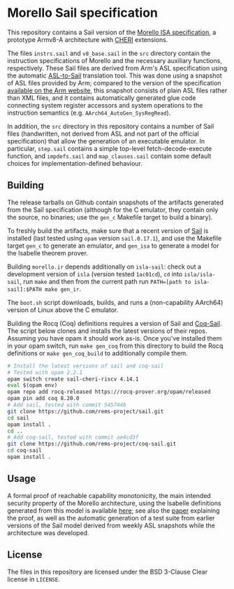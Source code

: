 # Morello Sail specification

This repository contains a Sail version of the [Morello ISA
specification][Morello], a prototype Armv8-A architecture with [CHERI][CHERI]
extensions.

The files `instrs.sail` and `v8_base.sail` in the `src` directory contain the
instruction specifications of Morello and the necessary auxiliary functions,
respectively.  These Sail files are derived from Arm's ASL specification using
the automatic [ASL-to-Sail][asl_to_sail] translation tool.  This was done using
a snapshot of ASL files provided by Arm;  compared to the version of the
specification [available on the Arm website][Morello], this snapshot consists
of plain ASL files rather than XML files, and it contains automatically
generated glue code connecting system register accessors and system operations
to the instruction semantics (e.g. `AArch64_AutoGen_SysRegRead`).

In addition, the `src` directory in this repository contains a number of Sail
files (handwritten, not derived from ASL and not part of the official
specification) that allow the generation of an executable emulator.  In
particular, `step.sail` contains a simple top-level fetch-decode-execute
function, and `impdefs.sail` and `map_clauses.sail` contain some default
choices for implementation-defined behaviour.

## Building

The release tarballs on Github contain snapshots of the artifacts generated
from the Sail specification (although for the C emulator, they contain only the
source, no binaries;  use the `gen_c` Makefile target to build a binary).

To freshly build the artifacts, make sure that a recent version of [Sail][sail]
is installed (last tested using `opam` version `sail.0.17.1`), and use the Makefile
target `gen_c` to generate an emulator, and `gen_isa` to generate a model for
the Isabelle theorem prover.

Building `morello.ir` depends additionally on `isla-sail`: 
check out a development version of `isla` (version tested `1ac01cd`), 
`cd` into `isla/isla-sail`, run `make` and then from the current path run 
`PATH=[path to isla-sail]:$PATH make gen_ir`.

The `boot.sh` script downloads, builds, and runs a (non-capability AArch64)
version of Linux above the C emulator.

Building the Rocq (Coq) definitions requires a version of Sail and [Coq-Sail](https://github.com/rems-project/coq-sail).
The script below clones and installs the latest versions of their repos.
Assuming you have opam it should work as-is. Once you've installed them in
your opam switch, run `make gen_coq` from this directory to build the Rocq
definitions or `make gen_coq_build` to additionally compile them.

```bash
# Install the latest versions of sail and coq-sail
# Tested with opam 2.2.1
opam switch create sail-cheri-riscv 4.14.1
eval $(opam env)
opam repo add rocq-released https://rocq-prover.org/opam/released
opam pin add coq 8.20.0
# Add sail, tested with commit 5457446
git clone https://github.com/rems-project/sail.git
cd sail
opam install .
cd ..
# Add coq-sail, tested with commit ae4cd3f
git clone https://github.com/rems-project/coq-sail.git
cd coq-sail
opam install .
```

## Usage

A formal proof of reachable capability monotonicity, the main intended security
property of the Morello architecture, using the Isabelle definitions generated
from this model is available [here][sail-morello-proofs];  see also the
[paper][morello-formal-paper] explaining the proof, as well as the automatic
generation of a test suite from earlier versions of the Sail model derived from
weekly ASL snapshots while the architecture was developed.

## License

The files in this repository are licensed under the BSD 3-Clause Clear license
in `LICENSE`.

[Morello]: https://developer.arm.com/documentation/ddi0606/latest
[CHERI]: https://www.cl.cam.ac.uk/research/security/ctsrd/cheri/
[asl_to_sail]: https://github.com/rems-project/asl_to_sail
[sail]: https://github.com/rems-project/sail
[sail-morello-proofs]: https://github.com/CTSRD-CHERI/sail-morello-proofs
[morello-formal-paper]: https://www.cl.cam.ac.uk/~pes20/morello-proofs-esop2022.pdf

